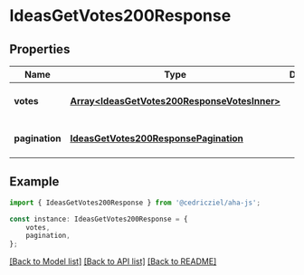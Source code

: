 # IdeasGetVotes200Response


## Properties

Name | Type | Description | Notes
------------ | ------------- | ------------- | -------------
**votes** | [**Array&lt;IdeasGetVotes200ResponseVotesInner&gt;**](IdeasGetVotes200ResponseVotesInner.md) |  | [optional] [default to undefined]
**pagination** | [**IdeasGetVotes200ResponsePagination**](IdeasGetVotes200ResponsePagination.md) |  | [optional] [default to undefined]

## Example

```typescript
import { IdeasGetVotes200Response } from '@cedricziel/aha-js';

const instance: IdeasGetVotes200Response = {
    votes,
    pagination,
};
```

[[Back to Model list]](../README.md#documentation-for-models) [[Back to API list]](../README.md#documentation-for-api-endpoints) [[Back to README]](../README.md)
